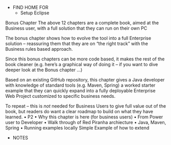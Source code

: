 * FIND HOME FOR
  * Setup Eclipse

Bonus Chapter 	The above 12 chapters are a complete book, aimed at the Business user, with a full solution that they can run on their own PC
 
The bonus chapter shows how to evolve the tool into a full Enterprise solution – reassuring them that they are on “the right track” with the Business rules based approach. 
 
Since this bonus chapters can be more code based, it makes the rest of the book cleaner (e.g. here’s a graphical way of doing it – if you want to dive deeper look at the Bonus chapter …)
 
Based on an existing GitHub repository, this chapter gives a Java developer with knowledge of standard tools (e.g. Maven, Spring) a worked starter example that they can quickly expand into a fully deployable Enterprise Web Project customized to specific business needs.
 
To repeat – this is *not* needed for Business Users to give full value out of the book, but readers do want a clear roadmap to build on what they have learned.	•	P2
•	Why this chapter is here (for business users)
•	From Power user to Developer
•	Walk through of Red Piranha archiecture
•	Java, Maven, Spring
•	Running examples locally	Simple Example of how to extend


* NOTES

